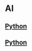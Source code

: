# AI

## [Python](https://github.com/kps990515/AI/tree/main/python)
## [Python](https://github.com/kps990515/AI/tree/main/Numpy)